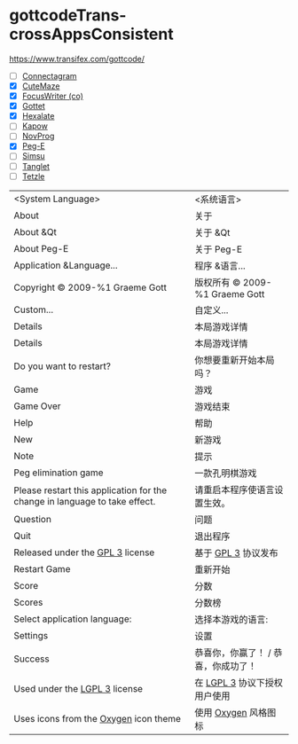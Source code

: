 # gottcodeTrans-crossAppsConsistent
https://www.transifex.com/gottcode/

- [ ] [Connectagram](https://www.transifex.com/gottcode/Connectagram/language/zh/)
- [x] [CuteMaze](https://www.transifex.com/gottcode/CuteMaze/language/zh/)
- [x] [FocusWriter (co)](https://www.transifex.com/gottcode/FocusWriter/language/zh/)
- [x] [Gottet](https://www.transifex.com/gottcode/Gottet/language/zh/)
- [x] [Hexalate](https://www.transifex.com/gottcode/Hexalate/language/zh/)
- [ ] [Kapow](https://www.transifex.com/gottcode/Kapow/language/zh/)
- [ ] [NovProg](https://www.transifex.com/gottcode/NovProg/language/zh/)
- [x] [Peg-E](https://www.transifex.com/gottcode/Peg-E/language/zh/)
- [ ] [Simsu](https://www.transifex.com/gottcode/Simsu/language/zh/)
- [ ] [Tanglet](https://www.transifex.com/gottcode/Tanglet/language/zh/)
- [ ] [Tetzle](https://www.transifex.com/gottcode/Tetzle/language/zh/)

|||
-|-
\<System Language>|<系统语言>
About|关于
About &Qt|关于 &Qt
About Peg-E|关于 Peg-E
Application &Language...|程序 &语言...
Copyright &copy; 2009-%1 Graeme Gott|版权所有 &copy; 2009-%1 Graeme Gott
Custom...|自定义...
Details|本局游戏详情
Details|本局游戏详情
Do you want to restart?|你想要重新开始本局吗？
Game|游戏
Game Over|游戏结束
Help|帮助
New|新游戏
Note|提示
Peg elimination game|一款孔明棋游戏
Please restart this application for the change in language to take effect.|请重启本程序使语言设置生效。
Question|问题
Quit|退出程序
Released under the <a href=%1>GPL 3</a> license|基于 <a href=%1>GPL 3</a> 协议发布
Restart Game|重新开始
Score|分数
Scores|分数榜
Select application language:|选择本游戏的语言:
Settings|设置
Success|恭喜你，你赢了！ / 恭喜，你成功了！
Used under the <a href=%1>LGPL 3</a> license|在 <a href=%1>LGPL 3</a> 协议下授权用户使用
Uses icons from the <a href=%1>Oxygen</a> icon theme|使用 <a href=%1>Oxygen</a> 风格图标
